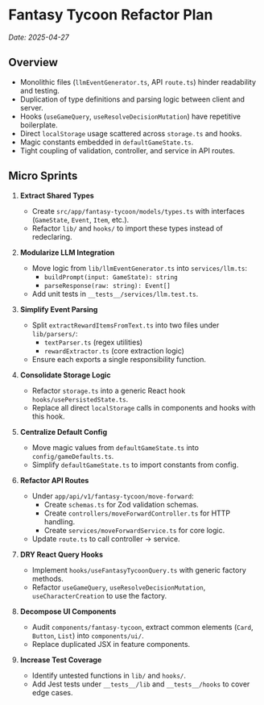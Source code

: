 # Fantasy Tycoon Refactor Plan

_Date: 2025-04-27_

## Overview
- Monolithic files (`llmEventGenerator.ts`, API `route.ts`) hinder readability and testing.
- Duplication of type definitions and parsing logic between client and server.
- Hooks (`useGameQuery`, `useResolveDecisionMutation`) have repetitive boilerplate.
- Direct `localStorage` usage scattered across `storage.ts` and hooks.
- Magic constants embedded in `defaultGameState.ts`.
- Tight coupling of validation, controller, and service in API routes.

## Micro Sprints

1. **Extract Shared Types**
   - Create `src/app/fantasy-tycoon/models/types.ts` with interfaces (`GameState`, `Event`, `Item`, etc.).
   - Refactor `lib/` and `hooks/` to import these types instead of redeclaring.

2. **Modularize LLM Integration**
   - Move logic from `lib/llmEventGenerator.ts` into `services/llm.ts`:
     - `buildPrompt(input: GameState): string`
     - `parseResponse(raw: string): Event[]`
   - Add unit tests in `__tests__/services/llm.test.ts`.

3. **Simplify Event Parsing**
   - Split `extractRewardItemsFromText.ts` into two files under `lib/parsers/`:
     - `textParser.ts` (regex utilities)
     - `rewardExtractor.ts` (core extraction logic)
   - Ensure each exports a single responsibility function.

4. **Consolidate Storage Logic**
   - Refactor `storage.ts` into a generic React hook `hooks/usePersistedState.ts`.
   - Replace all direct `localStorage` calls in components and hooks with this hook.

5. **Centralize Default Config**
   - Move magic values from `defaultGameState.ts` into `config/gameDefaults.ts`.
   - Simplify `defaultGameState.ts` to import constants from config.

6. **Refactor API Routes**
   - Under `app/api/v1/fantasy-tycoon/move-forward`:
     - Create `schemas.ts` for Zod validation schemas.
     - Create `controllers/moveForwardController.ts` for HTTP handling.
     - Create `services/moveForwardService.ts` for core logic.
   - Update `route.ts` to call controller → service.

7. **DRY React Query Hooks**
   - Implement `hooks/useFantasyTycoonQuery.ts` with generic factory methods.
   - Refactor `useGameQuery`, `useResolveDecisionMutation`, `useCharacterCreation` to use the factory.

8. **Decompose UI Components**
   - Audit `components/fantasy-tycoon`, extract common elements (`Card`, `Button`, `List`) into `components/ui/`.
   - Replace duplicated JSX in feature components.

9. **Increase Test Coverage**
   - Identify untested functions in `lib/` and `hooks/`.
   - Add Jest tests under `__tests__/lib` and `__tests__/hooks` to cover edge cases.

